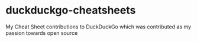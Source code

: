 # duckduckgo-cheatsheets
My Cheat Sheet contributions to DuckDuckGo
which was contributed as my passion towards open source 
